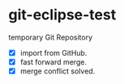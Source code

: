 # git-eclipse-test
temporary Git Repository

 - [X] import from GitHub.
 - [X] fast forward merge.
 - [X] merge conflict solved.
